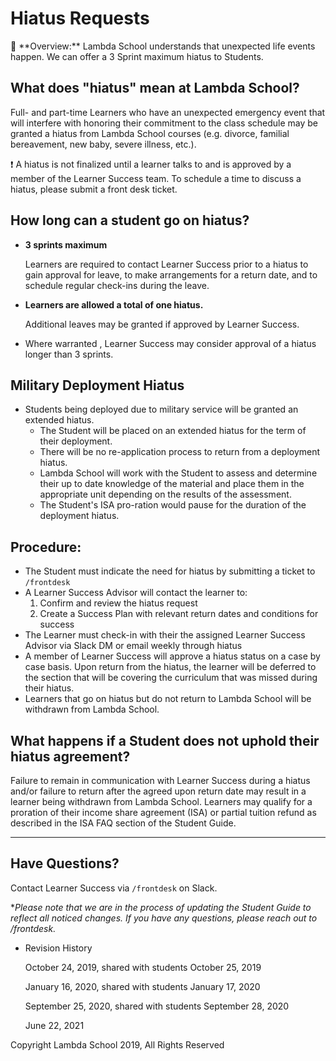 # Hiatus Requests

<aside>
📌 **Overview:** Lambda School understands that unexpected life events happen. We can offer a 3 Sprint maximum hiatus to Students.

</aside>

## What does "hiatus" mean at Lambda School?

Full- and part-time Learners who have an unexpected emergency event that will interfere with honoring their commitment to the class schedule may be granted a hiatus from Lambda School courses (e.g. divorce, familial bereavement, new baby, severe illness, etc.).

<aside>
❗ A hiatus is not finalized until a learner talks to and is approved by a member of the Learner Success team. To schedule a time to discuss a hiatus, please submit a front desk ticket.

</aside>

## How long can a student go on hiatus?

- **3 sprints maximum**
    
    Learners are required to contact Learner Success prior to a hiatus to gain approval for leave, to make arrangements for a return date, and to schedule regular check-ins during the leave.
    
- **Learners are allowed a total of one hiatus.**
    
    Additional leaves may be granted if approved by Learner Success.
    
- Where warranted , Learner Success may consider approval of a hiatus longer than 3 sprints.

## Military Deployment Hiatus

- Students being deployed due to military service will be granted an extended hiatus.
    - The Student will be placed on an extended hiatus for the term of their deployment.
    - There will be no re-application process to return from a deployment hiatus.
    - Lambda School will work with the Student to assess and determine their up to date knowledge of the material and place them in the appropriate unit depending on the results of the assessment.
    - The Student's ISA pro-ration would pause for the duration of the deployment hiatus.

## Procedure:

- The Student must indicate the need for hiatus by submitting a ticket to `/frontdesk`
- A Learner Success Advisor will contact the learner to:
    1. Confirm and review the hiatus request
    2. Create a Success Plan with relevant return dates and conditions for success
- The Learner must check-in with their the assigned Learner Success Advisor via Slack DM or email weekly through hiatus
- A member of Learner Success will approve a hiatus status on a case by case basis. Upon return from the hiatus, the learner will be deferred to the section that will be covering the curriculum that was missed during their hiatus.
- Learners that go on hiatus but do not return to Lambda School will be withdrawn from Lambda School.

## What happens if a Student does not uphold their hiatus agreement?

Failure to remain in communication with Learner Success during a hiatus and/or failure to return after the agreed upon return date may result in a learner being withdrawn from Lambda School.  Learners may qualify for a proration of their income share agreement (ISA) or partial tuition refund as described in the ISA FAQ section of the Student Guide.

---

## Have Questions?

Contact Learner Success via `/frontdesk` on Slack.

**Please note that we are in the process of updating the Student Guide to reflect all noticed changes. If you have any questions, please reach out to /frontdesk.*

- Revision History
    
    October 24, 2019, shared with students October 25, 2019
    
    January 16, 2020, shared with students January 17, 2020
    
    September 25, 2020, shared with students September 28, 2020
    
    June 22, 2021
    

Copyright Lambda School 2019, All Rights Reserved